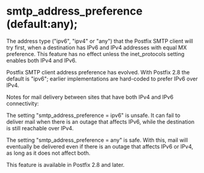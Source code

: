 # smtp_address_preference (default:any); 

 The address type ("ipv6", "ipv4" or "any") that the Postfix
SMTP client will try first, when a destination has IPv6 and IPv4
addresses with equal MX preference. This feature has no effect
unless the inet_protocols setting enables both IPv4 and IPv6. 

 Postfix SMTP client address preference has evolved. With Postfix
2.8 the default is "ipv6"; earlier implementations are hard-coded
to prefer IPv6 over IPv4. 

 Notes for mail delivery between sites that have both IPv4 and
IPv6 connectivity: 



  The setting "smtp_address_preference = ipv6" is unsafe.
It can fail to deliver mail when there is an outage that affects
IPv6, while the destination is still reachable over IPv4. 

  The setting "smtp_address_preference = any" is safe. With
this, mail will eventually be delivered even if there is an outage
that affects IPv6 or IPv4, as long as it does not affect both. 



 This feature is available in Postfix 2.8 and later.  


